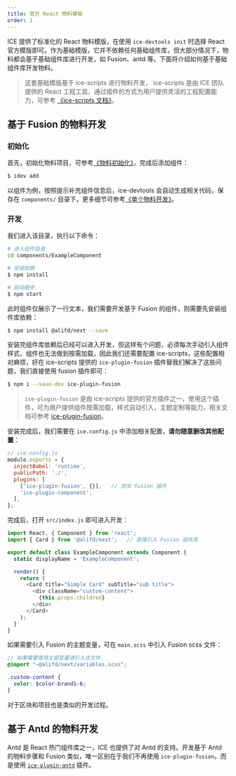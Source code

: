 ```yaml
---
title: 官方 React 物料模板
order: 1
---
```


ICE 提供了标准化的 React 物料模版，在使用 `ice-devtools init` 时选择 React 官方模版即可。作为基础模版，它并不依赖任何基础组件库，但大部分情况下，物料都会基于基础组件库进行开发，如 Fusion、antd 等。下面将介绍如何基于基础组件库开发物料。

> 这套基础模版基于 ice-scripts 进行物料开发， ice-scripts 是由 ICE 团队提供的 React 工程工具，通过插件的方式为用户提供灵活的工程配置能力，可参考 [《ice-scripts 文档》](https://ice.work/docs/cli/about)。

## 基于 Fusion 的物料开发

### 初始化

首先，初始化物料项目，可参考[《物料初始化》](/docs/materials/guide/init.md)，完成后添加组件：

```bash
$ idev add
```

以组件为例，按照提示补充组件信息后，ice-devtools 会自动生成相关代码，保存在 `components/` 目录下，更多细节可参考[《单个物料开发》](/docs/materials/guide/dev.md)。

### 开发

我们进入该目录，执行以下命令：

```bash
# 进入组件目录
cd components/ExampleComponent

# 安装依赖
$ npm install

# 启动服务
$ npm start
```

此时组件仅展示了一行文本，我们需要开发基于 Fusion 的组件，则需要先安装组件库依赖：

```bash
$ npm install @alifd/next --save
```

安装完组件库依赖后已经可以进入开发，但这样有个问题，必须每次手动引入组件样式，组件也无法做到按需加载，因此我们还需要配置 ice-scripts，这些配置相对麻烦，好在 ice-scripts 提供的 `ice-plugin-fusion` 插件替我们解决了这些问题，我们直接使用 fusion 插件即可：

```bash
$ npm i --save-dev ice-plugin-fusion
```

> `ice-plugin-fusion` 是由 ice-scripts 提供的官方插件之一，使用这个插件，可为用户提供组件按需加载，样式自动引入，主题定制等能力，相关文档可参考 [ice-plugin-fusion](https://ice.work/docs/cli/plugin-list/fusion)。

安装完成后，我们需要在 `ice.config.js` 中添加相关配置，**请勿随意删改其他配置**：

```javascript
// ice.config.js
module.exports = {
  injectBabel: 'runtime',
  publicPath: './',
  plugins: [
    ['ice-plugin-fusion', {}],   // 添加 fusion 插件
    'ice-plugin-component',
  ],
};
```

完成后，打开 `src/index.js` 即可进入开发：

```javascript
import React, { Component } from 'react';
import { Card } from '@alifd/next';   // 直接引入 Fusion 组件库

export default class ExampleComponent extends Component {
  static displayName = 'ExampleComponent';

  render() {
    return (
      <Card title="Simple Card" subTitle="sub title">
        <div className="custom-content">
          {this.props.children}
        </div>
      </Card>
    );
  }
}
```

如果需要引入 Fusion 的主题变量，可在 `main.scss` 中引入 Fusion scss 文件：

```scss
// 如果需要使用主题变量请引入该文件
@import "~@alifd/next/variables.scss";

.custom-content {
  color: $color-brand1-6;
}
```

对于区块和项目也是类似的开发过程。

## 基于 Antd 的物料开发

Antd 是 React 热门组件库之一，ICE 也提供了对 Antd 的支持。开发基于 Antd 的物料步骤和 Fusion 类似，唯一区别在于我们不再使用 `ice-plugin-fusion`，而是使用  [`ice-plugin-antd`](https://ice.work/docs/cli/plugin-list/antd) 插件。
